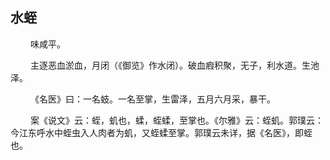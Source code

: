 ## 水蛭

<p>&emsp;&emsp;
味咸平。
</p>
<p>&emsp;&emsp;
主逐恶血淤血，月闭（《御览》作水闭）。破血瘕积聚，无子，利水道。生池泽。
</p>
<p>&emsp;&emsp;
《名医》曰：一名蚑。一名至掌，生雷泽，五月六月采，暴干。
</p>
<p>&emsp;&emsp;
案《说文》云：蛭，虮也，蝚，蛭蝚，至掌也。《尔雅》云：蛭虮。郭璞云：今江东呼水中蛭虫入人肉者为虮，又蛭蝚至掌。郭璞云未详，据《名医》，即蛭也。
</p>